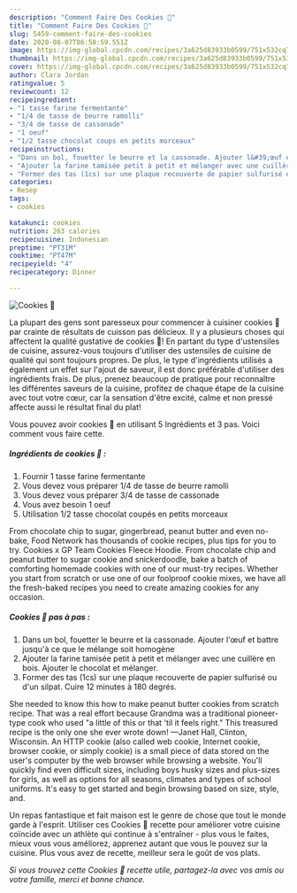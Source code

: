 ```yaml
---
description: "Comment Faire Des Cookies 🍪"
title: "Comment Faire Des Cookies 🍪"
slug: 5459-comment-faire-des-cookies
date: 2020-08-07T06:58:59.551Z
image: https://img-global.cpcdn.com/recipes/3a625d83933b0599/751x532cq70/cookies-🍪-photo-principale-de-la-recette.jpg
thumbnail: https://img-global.cpcdn.com/recipes/3a625d83933b0599/751x532cq70/cookies-🍪-photo-principale-de-la-recette.jpg
cover: https://img-global.cpcdn.com/recipes/3a625d83933b0599/751x532cq70/cookies-🍪-photo-principale-de-la-recette.jpg
author: Clara Jordan
ratingvalue: 5
reviewcount: 12
recipeingredient:
- "1 tasse farine fermentante"
- "1/4 de tasse de beurre ramolli"
- "3/4 de tasse de cassonade"
- "1 oeuf"
- "1/2 tasse chocolat coups en petits morceaux"
recipeinstructions:
- "Dans un bol, fouetter le beurre et la cassonade. Ajouter l&#39;œuf et battre jusqu&#39;à ce que le mélange soit homogène"
- "Ajouter la farine tamisée petit à petit et mélanger avec une cuillère en bois. Ajouter le chocolat et mélanger."
- "Former des tas (1cs) sur une plaque recouverte de papier sulfurisé ou d&#39;un silpat. Cuire 12 minutes à 180 degrés."
categories:
- Resep
tags:
- cookies

katakunci: cookies 
nutrition: 263 calories
recipecuisine: Indonesian
preptime: "PT31M"
cooktime: "PT47M"
recipeyield: "4"
recipecategory: Dinner

---
```



![Cookies 🍪](https://img-global.cpcdn.com/recipes/3a625d83933b0599/751x532cq70/cookies-🍪-photo-principale-de-la-recette.jpg)

La plupart des gens sont paresseux pour commencer à cuisiner cookies 🍪 par crainte de résultats de cuisson pas délicieux. Il y a plusieurs choses qui affectent la qualité gustative de cookies 🍪! En partant du type d'ustensiles de cuisine, assurez-vous toujours d'utiliser des ustensiles de cuisine de qualité qui sont toujours propres. De plus, le type d'ingrédients utilisés a également un effet sur l'ajout de saveur, il est donc préférable d'utiliser des ingrédients frais. De plus, prenez beaucoup de pratique pour reconnaître les différentes saveurs de la cuisine, profitez de chaque étape de la cuisine avec tout votre cœur, car la sensation d'être excité, calme et non pressé affecte aussi le résultat final du plat!

<!--inarticleads1-->

Vous pouvez avoir cookies 🍪 en utilisant 5 Ingrédients et 3 pas. Voici comment vous faire cette.

##### Ingrédients de cookies 🍪 :

1. Fournir 1 tasse farine fermentante
1. Vous devez vous préparer 1/4 de tasse de beurre ramolli
1. Vous devez vous préparer 3/4 de tasse de cassonade
1. Vous avez besoin 1 oeuf
1. Utilisation 1/2 tasse chocolat coupés en petits morceaux


From chocolate chip to sugar, gingerbread, peanut butter and even no-bake, Food Network has thousands of cookie recipes, plus tips for you to try. Cookies x GP Team Cookies Fleece Hoodie. From chocolate chip and peanut butter to sugar cookie and snickerdoodle, bake a batch of comforting homemade cookies with one of our must-try recipes. Whether you start from scratch or use one of our foolproof cookie mixes, we have all the fresh-baked recipes you need to create amazing cookies for any occasion. 

<!--inarticleads2-->

##### Cookies 🍪 pas à pas :

1. Dans un bol, fouetter le beurre et la cassonade. Ajouter l&#39;œuf et battre jusqu&#39;à ce que le mélange soit homogène
1. Ajouter la farine tamisée petit à petit et mélanger avec une cuillère en bois. Ajouter le chocolat et mélanger.
1. Former des tas (1cs) sur une plaque recouverte de papier sulfurisé ou d&#39;un silpat. Cuire 12 minutes à 180 degrés.


She needed to know this how to make peanut butter cookies from scratch recipe. That was a real effort because Grandma was a traditional pioneer-type cook who used &#34;a little of this or that &#39;til it feels right.&#34; This treasured recipe is the only one she ever wrote down! —Janet Hall, Clinton, Wisconsin. An HTTP cookie (also called web cookie, Internet cookie, browser cookie, or simply cookie) is a small piece of data stored on the user&#39;s computer by the web browser while browsing a website. You&#39;ll quickly find even difficult sizes, including boys husky sizes and plus-sizes for girls, as well as options for all seasons, climates and types of school uniforms. It&#39;s easy to get started and begin browsing based on size, style, and. 

<!--inarticleads1-->

<p>
Un repas fantastique et fait maison est le genre de chose que tout le monde garde à l'esprit. Utiliser ces Cookies 🍪 recette pour améliorer votre cuisine coïncide avec un athlète qui continue à s'entraîner - plus vous le faites, mieux vous vous améliorez, apprenez autant que vous le pouvez sur la cuisine. Plus vous avez de recette, meilleur sera le goût de vos plats.
</p>

<p>
<i>Si vous trouvez cette Cookies 🍪 recette utile, partagez-la avec vos amis ou votre famille, merci et bonne chance.</i>
</p>
